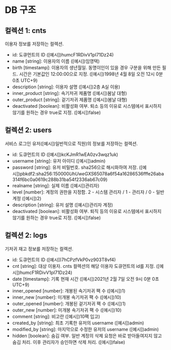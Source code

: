 # DB 구조
## 컬렉션 1: cnts
이용자 정보를 저장하는 컬렉션.

* id: 도큐먼트의 ID ([예시])humcF1RDivV1pI71Dz24)
* name [string]: 이용자의 이름 ([예시])임영택)
* birth [timestamp]: 이용자의 생년월일. 동명이인이 있을 경우 구분을 위해 만든 필드. 시간은 기본값인 12:00:00으로 지정. ([예시])1998년 4월 8일 오전 12시 0분 0초 UTC+9)
* description [string]: 이용자 설명 ([예시])2층 A실 이용)
* inner_product [string]: 속기저귀 제품명 ([예시])봄날 대형)
* outer_product [string]: 겉기저귀 제품명 ([예시])봄날 대형)
* deactivated [boolean]: 비활성화 여부. 퇴소 등의 이유로 시스템에서 표시하지 않기를 원하는 경우 true로 지정. ([예시])false)

## 컬렉션 2: users
서비스 로그인 유저([예시])일반적으로 직원)의 정보를 저장하는 컬렉션.

* id: 도큐먼트의 ID ([예시])kcKJmR1wEA0zv3wqz1uk)
* username [string]: 유저 아이디 ([예시])admin)
* password [string]: 유저 비밀번호. sha256으로 해시화하여 저장. ([예시])pbkdf2:sha256:150000$UhUweGXS$65078a6f54a16286536fffe26aba314f6bc0a0619c288b31ba54f2336ab67c09)
* realname [string]: 실제 이름 ([예시])관리자)
* level [number]: 계정의 권한을 지정함. 2 - 시스템 관리자 / 1 - 관리자 / 0 - 일반 계정 ([예시])2)
* description [string]: 유저 설명 ([예시])관리자 계정)
* deactivated [boolean]: 비활성화 여부. 퇴직 등의 이유로 시스템에서 표시하지 않기를 원하는 경우 true로 지정. ([예시])false)

## 컬렉션 2: logs
기저귀 재고 정보를 저장하는 컬렉션.

* id: 도큐먼트의 ID ([예시])7hCPzfVkP0vz903T8vf4)
* cnt [string]: 대상 이용자. cnts 컬렉션의 해당 이용자 도큐먼트의 id를 지정. ([예시])humcF1RDivV1pI71Dz24)
* date [timestamp]: 기록 현재 시간 ([예시])2021년 2월 7일 오전 9시 0분 0초 UTC+9)
* inner_opened [number]: 개봉된 속기저귀 팩 수 ([예시])1)
* inner_new [number]: 미개봉 속기저귀 팩 수 ([예시])10)
* outer_opened [number]: 개봉된 겉기저귀 팩 수 ([예시])1)
* outer_new [number]: 미개봉 속기저귀 팩 수 ([예시])10)
* comment [string]: 비고란 ([예시])10팩 입고)
* created_by [string]: 최초 기록한 유저의 username ([예시])admin)
* modified_by [string]: 마지막으로 수정한 유저의 username ([예시])admin)
* hidden [boolean]: 숨김 여부. 일반 계정의 삭제 요청은 바로 받아들여지지 않고 숨김 처리. 이후 관리자가 승인하면 삭제 처리. ([예시])false)



